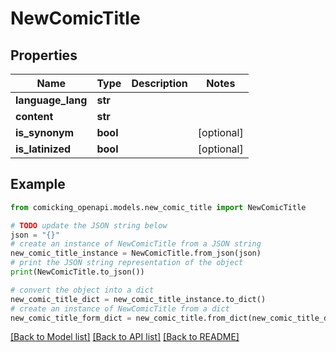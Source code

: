 # NewComicTitle


## Properties

Name | Type | Description | Notes
------------ | ------------- | ------------- | -------------
**language_lang** | **str** |  | 
**content** | **str** |  | 
**is_synonym** | **bool** |  | [optional] 
**is_latinized** | **bool** |  | [optional] 

## Example

```python
from comicking_openapi.models.new_comic_title import NewComicTitle

# TODO update the JSON string below
json = "{}"
# create an instance of NewComicTitle from a JSON string
new_comic_title_instance = NewComicTitle.from_json(json)
# print the JSON string representation of the object
print(NewComicTitle.to_json())

# convert the object into a dict
new_comic_title_dict = new_comic_title_instance.to_dict()
# create an instance of NewComicTitle from a dict
new_comic_title_form_dict = new_comic_title.from_dict(new_comic_title_dict)
```
[[Back to Model list]](../README.md#documentation-for-models) [[Back to API list]](../README.md#documentation-for-api-endpoints) [[Back to README]](../README.md)


